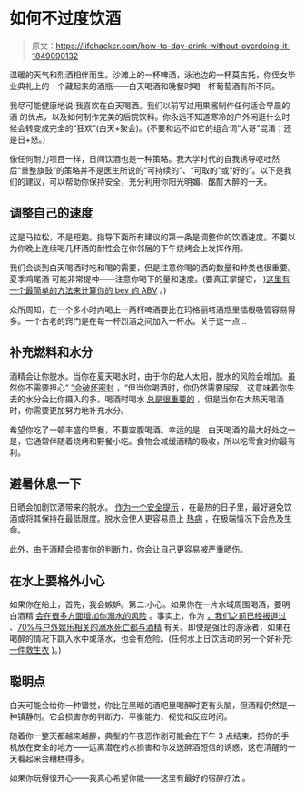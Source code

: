 # 如何不过度饮酒

> 原文：<https://lifehacker.com/how-to-day-drink-without-overdoing-it-1849090132>

温暖的天气和烈酒相伴而生。沙滩上的一杯啤酒，泳池边的一杯莫吉托，你侄女毕业典礼上的一个藏起来的酒瓶——白天喝酒和晚餐时喝一杯葡萄酒有所不同。



我尽可能健康地说:我喜欢在白天喝酒。我们以前写过用果酱制作任何适合早晨的酒 的优点，以及如何制作完美的后院饮料。你永远不知道寒冷的户外闲逛什么时候会转变成完全的“狂欢”(白天+聚会)。(不要和远不如它的组合词“大哥”混淆；还是日+怒。)

像任何耐力项目一样，日间饮酒也是一种策略。我大学时代的自我诱导呕吐然后“重整旗鼓”的策略并不是医生所说的“可持续的”、“可取的”或“好的”。以下是我们的建议，可以帮助你保持安全，充分利用你阳光明媚、酩酊大醉的一天。

## 调整自己的速度

这是马拉松，不是短跑。指导下面所有建议的第一条是调整你的饮酒速度。不要以为你晚上连续喝几杯酒的耐性会在你邻居的下午烧烤会上发挥作用。

我们会谈到白天喝酒时吃和喝的需要，但是注意你喝的酒的数量和种类也很重要。夏季鸡尾酒 可能非常提神——注意你喝下的量和速度。(要真正掌握它， [)这里有一个最简单的方法来计算你的 bev 的 ABV](https://lifehacker.com/the-easiest-way-to-calculate-your-cocktail-s-abv-1848395614) 。)

众所周知，在一个多小时内喝上一两杯啤酒要比在玛格丽塔酒瓶里插根吸管容易得多。一个古老的窍门是在每一杯烈酒之间加入一杯水。关于这一点...

## 补充燃料和水分

酒精会让你脱水。当你在夏天喝水时，由于你的敌人太阳，脱水的风险会增加。虽然你不需要担心“ [”会破坏密封](https://lifehacker.com/youre-wrong-about-breaking-the-seal-1849053517) ，“但当你喝酒时，你仍然需要尿尿，这意味着你失去的水分会比你摄入的多。喝酒时喝水 [总是很重要的](https://www.liveelemental.com/blogs/news/the-importance-of-drinking-water-while-consuming-alcohol#:~:text=Rather%20alternating%20between%20an%20alcoholic,pressure%20(aka%20headaches).%E2%80%9D) ，但是当你在大热天喝酒时，你需要更加努力地补充水分。

希望你吃了一顿丰盛的早餐，不要空腹喝酒。幸运的是，白天喝酒的最大好处之一是，它通常伴随着烧烤和野餐小吃。食物会减缓酒精的吸收，所以吃零食对你最有利。

## 避暑休息一下

日晒会加剧饮酒带来的脱水。 [作为一个安全提示](https://lifehacker.com/should-you-avoid-alcohol-in-the-heat-1836499730) ，在最热的日子里，最好避免饮酒或将其保持在最低限度。脱水会使人更容易患上 [热病](https://lifehacker.com/know-the-signs-of-heat-exhaustion-and-heat-stroke-1827388999) ，在极端情况下会危及生命。

此外，由于酒精会损害你的判断力，你会让自己更容易被严重晒伤。

## 在水上要格外小心

如果你在船上，首先，我会嫉妒。第二:小心。如果你在一片水域周围喝酒，要明白酒精 [会在很多方面增加你溺水的风险](https://www.army.mil/article/223974/alcohol_and_water_dont_mix) 。事实上，作为 [，我们之前已经报道过](https://lifehacker.com/should-you-avoid-alcohol-in-the-heat-1836499730) 、[70%与户外娱乐相关的溺水死亡都与酒精](https://www.cdc.gov/homeandrecreationalsafety/water-safety/waterinjuries-factsheet.html) 有关。即使是强壮的游泳者，如果在喝醉的情况下跳入水中或落水，也会有危险。(任何水上日饮活动的另一个好补充: [一件救生衣](https://lifehacker.com/how-to-choose-the-right-lifejacket-so-youll-actually-w-1847616180) )。)

## 聪明点

白天可能会给你一种错觉，你比在黑暗的酒吧里喝醉时更有头脑，但酒精仍然是一种镇静剂。它会损害你的判断力、平衡能力、视觉和反应时间。

随着你一整天都越来越醉，典型的午夜恶作剧可能会在下午 3 点结束。把你的手机放在安全的地方——远离潜在的水损害和你发送醉酒短信的诱惑，这在清醒的一天看起来会糟糕得多。

如果你玩得很开心——我真心希望你能——这里有最好的宿醉疗法 。